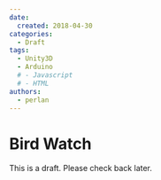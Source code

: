 ```yaml
---
date:
  created: 2018-04-30
categories:
  - Draft
tags:
  - Unity3D
  - Arduino
  # - Javascript
  # - HTML
authors:
  - perlan
---
```


# Bird Watch

This is a draft. Please check back later.
